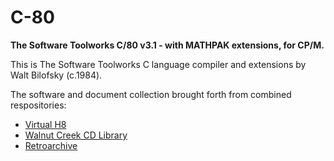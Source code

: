 # C-80
**The Software Toolworks C/80 v3.1 - with MATHPAK extensions, for CP/M.**

This is The Software Toolworks C language compiler and extensions by Walt Bilofsky (c.1984).

The software and document collection brought forth from combined respositories:

- [Virtual H8 ](http://mms89.durgadas.com/) 
- [Walnut Creek CD Library](http://www.classiccmp.org/cpmarchives/ftp.php?b=cpm/Software/WalnutCD)
- [Retroarchive](http://www.retroarchive.org/cpm/)
